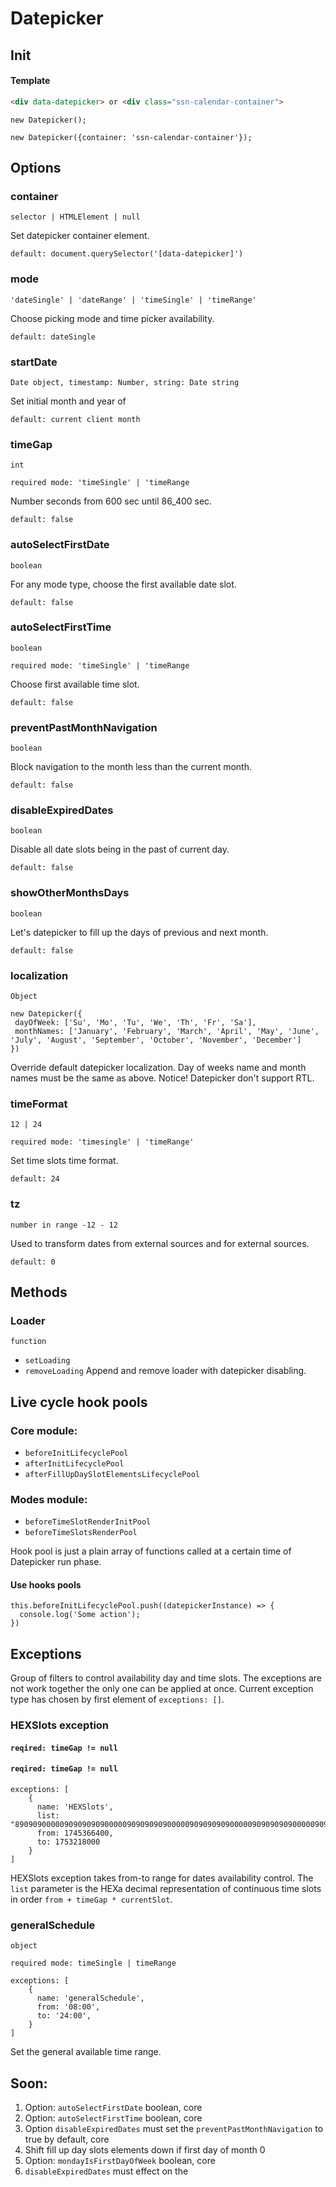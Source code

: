 # Datepicker

## Init

#### Template 

```HTML
<div data-datepicker> or <div class="ssn-calendar-container">
```

```ecmascript 6
new Datepicker();

new Datepicker({container: 'ssn-calendar-container'});
```

## Options


### container 
`selector | HTMLElement | null`

Set datepicker container element.

`default: document.querySelector('[data-datepicker]')`

### mode 
`'dateSingle' | 'dateRange' | 'timeSingle' | 'timeRange'`

Choose picking mode and time picker availability.

`default: dateSingle`

### startDate
`Date object, timestamp: Number, string: Date string`

Set initial month and year of 

`default: current client month`

### timeGap
`int`

`required mode: 'timeSingle' | 'timeRange` 

Number seconds from 600 sec until 86_400 sec. 

`default: false`

### autoSelectFirstDate 
`boolean`

For any mode type, choose the first available date slot.

`default: false`

### autoSelectFirstTime 
`boolean`

`required mode: 'timeSingle' | 'timeRange`

Choose first available time slot.

`default: false`

### preventPastMonthNavigation 
`boolean`

Block navigation to the month less than the current month.

`default: false`

### disableExpiredDates 
`boolean`

Disable all date slots being in the past of current day.

`default: false`

### showOtherMonthsDays 
`boolean`

Let's datepicker to fill up the days of previous and next month.

`default: false`


### localization 
`Object`
```ecmascript 6
new Datepicker({
 dayOfWeek: ['Su', 'Mo', 'Tu', 'We', 'Th', 'Fr', 'Sa'],
 monthNames: ['January', 'February', 'March', 'April', 'May', 'June', 'July', 'August', 'September', 'October', 'November', 'December']
})
```
Override default datepicker localization.
Day of weeks name and month names must be the same as above.
Notice! Datepicker don't support RTL. 

### timeFormat
`12 | 24`

`required mode: 'timesingle' | 'timeRange'`

Set time slots time format.

`default: 24`


### tz 
`number in range -12 - 12`

Used to transform dates from external sources and for external sources.

`default: 0`

## Methods

### Loader 
`function`
- `setLoading`
- `removeLoading`
Append and remove loader with datepicker disabling. 

## Live cycle hook pools

### Core module:
- `beforeInitLifecyclePool`
- `afterInitLifecyclePool`
- `afterFillUpDaySlotElementsLifecyclePool`

### Modes module: 
- `beforeTimeSlotRenderInitPool`
- `beforeTimeSlotsRenderPool` 

Hook pool is just a plain array of functions called at a certain time of Datepicker run phase.

#### Use hooks pools 
```ecmascript 6
this.beforeInitLifecyclePool.push((datepickerInstance) => {
  console.log('Some action');
})
```

##  Exceptions
Group of filters to control availability day and time slots.
The exceptions are not work together the only one can be applied at once. Current exception type has chosen by first element of `exceptions: []`.

### HEXSlots exception
#### `reqired: timeGap != null`
#### `reqired: timeGap != null`
```ecmascript 6
exceptions: [
    {
      name: 'HEXSlots',
      list: "89090900000909090909000009090909090000090909090900000909090909000009090909090000090909090900000909090909000009090909090000090909090900000909090909000009090909090000090909090900000909",
      from: 1745366400,
      to: 1753218000
    }
]
```
HEXSlots exception takes from-to range for dates availability control. The `list` parameter is the HEXa decimal representation of continuous time slots in order `from + timeGap * currentSlot`. 

### generalSchedule 
`object`
 
`required mode: timeSingle | timeRange`
```ecmascript 6
exceptions: [
    {
      name: 'generalSchedule',
      from: '08:00',
      to: '24:00',
    }
]
```
Set the general available time range. 


## Soon:
1. Option: `autoSelectFirstDate` boolean, core
2. Option: `autoSelectFirstTime` boolean, core
3. Option `disableExpiredDates` must set the `preventPastMonthNavigation` to true by default, core
4. Shift fill up day slots elements down if first day of month 0
5. Option: `mondayIsFirstDayOfWeek` boolean, core
6. `disableExpiredDates` must effect on the 
